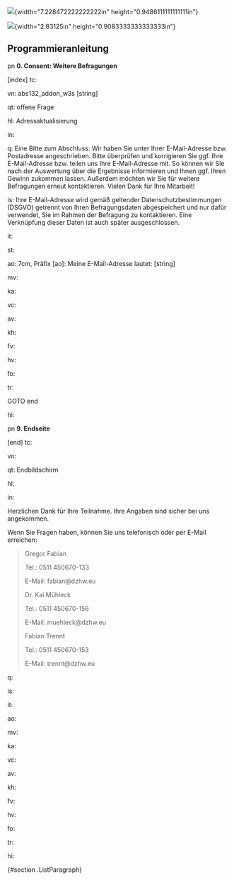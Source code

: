 ![](media/image1.png){width="7.228472222222222in"
height="0.9486111111111111in"}

![](media/image5.png){width="2.83125in" height="0.9083333333333333in"}

Programmieranleitung
--------------------

pn **0. Consent: Weitere Befragungen**

\[index\] tc:

vn: abs132\_addon\_w3s \[string\]

qt: offene Frage

hl: Adressaktualisierung

in:

q: Eine Bitte zum Abschluss: Wir haben Sie unter Ihrer E-Mail-Adresse
bzw. Postadresse angeschrieben. Bitte überprüfen und korrigieren Sie
ggf. Ihre E-Mail-Adresse bzw. teilen uns Ihre E-Mail-Adresse mit. So
können wir Sie nach der Auswertung über die Ergebnisse informieren und
Ihnen ggf. Ihren Gewinn zukommen lassen. Außerdem möchten wir Sie für
weitere Befragungen erneut kontaktieren. Vielen Dank für Ihre Mitarbeit!

is: Ihre E-Mail-Adresse wird gemäß geltender Datenschutzbestimmungen
(DSGVO) getrennt von Ihren Befragungsdaten abgespeichert und nur dafür
verwendet, Sie im Rahmen der Befragung zu kontaktieren. Eine Verknüpfung
dieser Daten ist auch später ausgeschlossen.

it:

st:

ao: 7cm, Präfix \[ao\]: Meine E-Mail-Adresse lautet: \[string\]

mv:

ka:

vc:

av:

kh:

fv:

hv:

fo:

tr:

GOTO end

hi:

pn **9. Endseite**

\[end\] tc:

vn:

qt: Endbildschirm

hl:

in:

Herzlichen Dank für Ihre Teilnahme. Ihre Angaben sind sicher bei uns
angekommen.

Wenn Sie Fragen haben, können Sie uns telefonisch oder per E-Mail
erreichen:

> Gregor Fabian
>
> Tel.: 0511 450670-133
>
> E-Mail: fabian\@dzhw.eu
>
> Dr. Kai Mühleck
>
> Tel.: 0511 450670-156
>
> E-Mail: muehleck\@dzhw.eu
>
> Fabian Trennt
>
> Tel.: 0511 450670-153
>
> E-Mail: trennt\@dzhw.eu

q:

is:

it:

ao:

mv:

ka:

vc:

av:

kh:

fv:

hv:

fo:

tr:

hi:

 {#section .ListParagraph}
